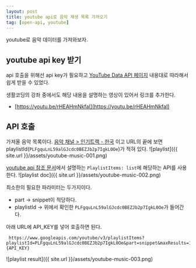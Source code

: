 ```yaml
---
layout: post
title: youtube api로 음악 재생 목록 가져오기
tag: [open-api, youtube] 
---
```


youtube로 음악 데이터를 가져와보자.

## youtube api key 받기
api 호출을 위해선 api key가 필요하고 [YouTube Data API 페이지](https://developers.google.com/youtube/v3/getting-started) 내용대로 따라해서 쉽게 받을 수 있었다.

생활코딩의 강좌 중에서도 해당 내용을 설명하는 영상이 있어서 링크를 추가한다.
- [https://youtu.be/rHEAHmNkfaI](https://youtu.be/rHEAHmNkfaI)

## API 호출
가져올 음악 목록이다. [음악 채널 > 인기트랙 - 한국](https://www.youtube.com/playlist?list=PLFgquLnL59alGJcdc0BEZJb2p7IgkL0Oe) 이고 URL의 끝에 보면 playlistId(`PLFgquLnL59alGJcdc0BEZJb2p7IgkL0Oe`)가 적혀 있다.
![playlist]({{ site.url }}/assets/youtube-music-001.png)

[youtube api 참조 문서](https://developers.google.com/youtube/v3/docs/playlistItems/list)에서 설명하는 `PlaylistItems: list`에 해당하는 API를 사용한다. 
![playlist doc]({{ site.url }}/assets/youtube-music-002.png)

최소한의 필요한 파라미터는 두가지이다.
  - part -> snippet이 적당하다.
  - playlistId -> 위에서 확인한 `PLFgquLnL59alGJcdc0BEZJb2p7IgkL0Oe`가 들어간다.
  
아래 URL에 API_KEY를 넣어 호출하면 된다. 
```
 https://www.googleapis.com/youtube/v3/playlistItems?playlistId=PLFgquLnL59alGJcdc0BEZJb2p7IgkL0Oe&part=snippet&maxResults=10&key={API_KEY}
```
![playlist result]({{ site.url }}/assets/youtube-music-003.png)
